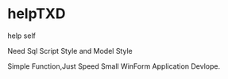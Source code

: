 # helpTXD
help self


Need Sql Script Style and Model Style

Simple Function,Just Speed Small WinForm Application Devlope.
